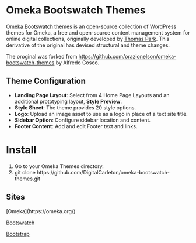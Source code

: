 Omeka Bootswatch Themes
=======================
<a href="https://github.com/thomaspark/bootswatch">Omeka Bootswatch themes</a> is an open-source collection of WordPress themes for Omeka, a free and open-source content management system for online digital collections, originally developed by <a href="https://thomaspark.co/">Thomas Park</a>. This derivative of the original has devised structural and theme changes.

The oroginal was forked from https://github.com/orazionelson/omeka-bootswatch-themes
by Alfredo Cosco.

<h2>Theme Configuration</h2>
<ul>
  <li><b>Landing Page Layout</b>: Select from 4 Home Page Layouts and an additional prototyping layout, <b>Style Preview</b>.</li>
  <li><b>Style Sheet</b>: The theme provides 20 style options.</li>
  <li><b>Logo</b>: Upload an image asset to use as a logo in place of a text site title.</li>
  <li><b>Sidebar Option</b>: Configure sidebar location and content.</li>
  <li><b>Footer Content</b>: Add and edit Footer text and links.</li>
</ul>

<h1>Install</h1>
<ol>
<li>Go to your Omeka Themes directory.</li>
<li>git clone https://github.com/DigitalCarleton/omeka-bootswatch-themes.git</li>
</ol>

<h2>Sites</h2>
[Omeka](https://omeka.org/)

[Bootswatch](https://bootswatch.com/)

[Bootstrap](https://getbootstrap.com/)
